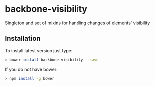 backbone-visibility
===================
Singleton and set of mixins for handling changes of elements' visibility

Installation
------------
To install latest version just type:
```sh
> bower install backbone-visibility --save
```
If you do not have bower:
```sh
> npm install -g bower
```

